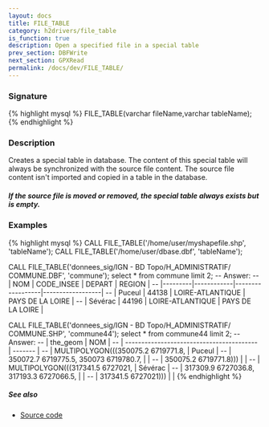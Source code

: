 ```yaml
---
layout: docs
title: FILE_TABLE
category: h2drivers/file_table
is_function: true
description: Open a specified file in a special table
prev_section: DBFWrite
next_section: GPXRead
permalink: /docs/dev/FILE_TABLE/
---
```


### Signature

{% highlight mysql %}
FILE_TABLE(varchar fileName,varchar tableName);
{% endhighlight %}

### Description
Creates a special table in database. The content of this special table will always be synchronized with the source file content.
The source file content isn't imported and copied in a table in the database.

<div class="note warning">
  <h5>If the source file is moved or removed, the special table always exists but is empty.</h5>
</div>

### Examples

{% highlight mysql %}
CALL FILE_TABLE('/home/user/myshapefile.shp', 'tableName');
CALL FILE_TABLE('/home/user/dbase.dbf', 'tableName');

CALL FILE_TABLE('donnees_sig/IGN - BD Topo/H_ADMINISTRATIF/
                 COMMUNE.DBF', 'commune');
select * from commune limit 2;
-- Answer:
-- |   NOM   | CODE_INSEE |      DEPART      |      REGION      |
-- |---------|------------|------------------|------------------|
-- | Puceul  |   44138    | LOIRE-ATLANTIQUE | PAYS DE LA LOIRE |
-- | Sévérac |   44196    | LOIRE-ATLANTIQUE | PAYS DE LA LOIRE |

CALL FILE_TABLE('donnees_sig/IGN - BD Topo/H_ADMINISTRATIF/
                 COMMUNE.SHP', 'commune44');
select * from commune44 limit 2;
-- Answer:
-- |                 the_geom                  |   NOM   |
-- | ----------------------------------------- | ------- |
-- | MULTIPOLYGON(((350075.2 6719771.8,        | Puceul  |
-- |   350072.7 6719775.5, 350073 6719780.7,   |         |
-- |   350075.2 6719771.8)))                   |         |
-- | MULTIPOLYGON(((317341.5 6727021,          | Sévérac |
-- |   317309.9 6727036.8, 317193.3 6727066.5, |         |
-- |   317341.5 6727021)))                     |         |
{% endhighlight %}

##### See also

* <a href="https://github.com/irstv/H2GIS/blob/ec8fa27fcfd8474531e3b7455ff5d9941e462897/h2drivers/src/main/java/org/h2gis/drivers/DriverManager.java" target="_blank">Source code</a>
